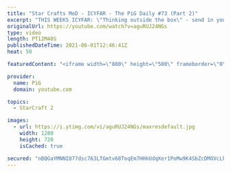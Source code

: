 ```yaml
---
title: "Star Crafts MoD - ICYFAR - The PiG Daily #73 (Part 2)"
excerpt: "THIS WEEKS ICYFAR: \"Thinking outside the box\" - send in your replays using compositions and style that are outside the regular meta!. Send submissions to eonblu95@gmail.com as attachment. Lastest submission until the second daily of the week (Monday in EU/US, Tuesday in AUS/KR).\r Full Playlist of Daily"
originalUrl: https://youtube.com/watch?v=aguRUJ24NGs
type: video
length: PT12M40S
publishedDateTime: 2021-06-01T12:46:41Z
heat: 50

featuredContent: "<iframe width=\"800\" height=\"500\" frameborder=\"0\" src=\"https://www.youtube.com/embed/aguRUJ24NGs\" allow=\"accelerometer; autoplay; encrypted-media; gyroscope; picture-in-picture\" allowfullscreen></iframe>"

provider:
  name: PiG
  domain: youtube.com

topics:
  - StarCraft 2

images:
  - url: https://i.ytimg.com/vi/aguRUJ24NGs/maxresdefault.jpg
    width: 1280
    height: 720
    isCached: true

secured: "nBQGaYMNNI877dsc763LTGmtv68ToqEm7HHkUdqXer1PoMw9K4SbZcDMOVcLhPonZSLPWCusduacPwH13cCsufSCcH6ZFTtfRWU639m03MAi9VQt6nOBc04g3lNjHhr3LnIw/4cWjHtOeDMTRMuGtq+2pWOOMGukyHhn0wM/pmoKdoKgOx6cbMCNVQHvhwptSzCurrTqLb3xIPhGjeGRh/X+R9aM5zhsi9yRAB+7gKTaZYoGY4yRvsmyudPlTzt/tOo4zYkv/KCMUU+76lM00qSxWji4xCYUgfo5QM2d+zGQJIIk9z1R3f6uwzv6YJC5TvHrh5nmKGSymZrXoEOGyJkmJo0uEmDku9pKlWrGz+AgEaGLtjArIZoTAziMv6+Umrc4s988ETurE9zPA9uEaN6eldqP+0LarC9f//gh+XY=;levIvMZgArdPtJBmRGOJ0A=="
---
```


